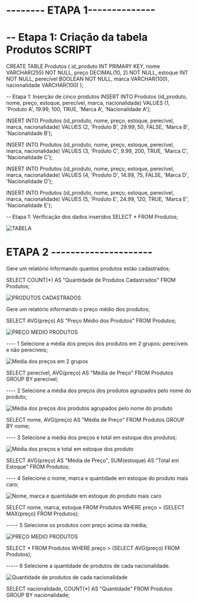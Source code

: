 #  -------- ETAPA 1--------------

# -- Etapa 1: Criação da tabela Produtos SCRIPT
CREATE TABLE Produtos (
  id_produto INT PRIMARY KEY,
  nome VARCHAR(255) NOT NULL,
  preço DECIMAL(10, 2) NOT NULL,
  estoque INT NOT NULL,
  perecível BOOLEAN NOT NULL,
  marca VARCHAR(100),
  nacionalidade VARCHAR(100)
);

-- Etapa 1: Inserção de cinco produtos
INSERT INTO Produtos (id_produto, nome, preço, estoque, perecível, marca, nacionalidade)
VALUES (1, 'Produto A', 19.99, 100, TRUE, 'Marca A', 'Nacionalidade A');

INSERT INTO Produtos (id_produto, nome, preço, estoque, perecível, marca, nacionalidade)
VALUES (2, 'Produto B', 29.99, 50, FALSE, 'Marca B', 'Nacionalidade B');

INSERT INTO Produtos (id_produto, nome, preço, estoque, perecível, marca, nacionalidade)
VALUES (3, 'Produto C', 9.99, 200, TRUE, 'Marca C', 'Nacionalidade C');

INSERT INTO Produtos (id_produto, nome, preço, estoque, perecível, marca, nacionalidade)
VALUES (4, 'Produto D', 14.99, 75, FALSE, 'Marca D', 'Nacionalidade D');

INSERT INTO Produtos (id_produto, nome, preço, estoque, perecível, marca, nacionalidade)
VALUES (5, 'Produto E', 24.99, 120, TRUE, 'Marca E', 'Nacionalidade E');

-- Etapa 1: Verificação dos dados inseridos
SELECT * FROM Produtos;

![TABELA](https://github.com/CplGustavo/SQL/assets/144744164/0b0004f5-1e86-4523-9097-6473fe7bba5c)


# ETAPA 2 ---------------------
Gere um relatório informando quantos produtos estão cadastrados;

SELECT COUNT(*) AS "Quantidade de Produtos Cadastrados" FROM Produtos;

![PRODUTOS CADASTRADOS](https://github.com/CplGustavo/SQL/assets/144744164/232c2473-cd8a-4191-8617-bd157341c46d)



Gere um relatório informando o preço médio dos produtos;



SELECT AVG(preço) AS "Preço Médio dos Produtos" FROM Produtos;

![PREÇO MEDIO PRODUTOS](https://github.com/CplGustavo/SQL/assets/144744164/d4cbf9b5-c1ea-4706-b96d-4160dfec0ad3)



---- 1 Selecione a média dos preços dos produtos em 2 grupos: perecíveis e não perecíveis;

![Media dos preços em 2 grupos](https://github.com/CplGustavo/SQL/assets/144744164/0ee4101e-d843-4daf-8559-099ef4254474)


SELECT perecível, AVG(preço) AS "Média de Preço" FROM Produtos GROUP BY perecível;




----  2 Selecione a média dos preços dos produtos agrupados pelo nome do produto;


![Média dos preços dos produtos agrupados pelo nome do produto](https://github.com/CplGustavo/SQL/assets/144744164/cdad0212-63a7-465c-9697-2796938b9d95)


SELECT nome, AVG(preço) AS "Média de Preço" FROM Produtos GROUP BY nome;





---- 3 Selecione a média dos preços e total em estoque dos produtos;

![Média dos preços e total em estoque dos produto](https://github.com/CplGustavo/SQL/assets/144744164/a6c1f303-1497-4987-9a7b-a6d66ce8aece)


SELECT AVG(preço) AS "Média de Preço", SUM(estoque) AS "Total em Estoque" FROM Produtos;





---- 4 Selecione o nome, marca e quantidade em estoque do produto mais caro;


![Nome, marca e quantidade em estoque do produto mais caro](https://github.com/CplGustavo/SQL/assets/144744164/7ffed111-63ac-416c-adbe-dca21728a867)

SELECT nome, marca, estoque FROM Produtos WHERE preço = (SELECT MAX(preço) FROM Produtos);



----- 5 Selecione os produtos com preço acima da média;

![PREÇO MEDIO PRODUTOS](https://github.com/CplGustavo/SQL/assets/144744164/a8f63005-276b-49ba-b5c1-e8ee9a55bfd6)


SELECT * FROM Produtos WHERE preço > (SELECT AVG(preço) FROM Produtos);




----- 6 Selecione a quantidade de produtos de cada nacionalidade.


![Quantidade de produtos de cada nacionalidade](https://github.com/CplGustavo/SQL/assets/144744164/1e2873bc-1989-45e5-b664-be9c077e5ee4)

SELECT nacionalidade, COUNT(*) AS "Quantidade" FROM Produtos GROUP BY nacionalidade;












